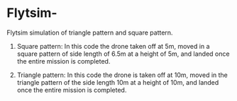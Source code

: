 # Flytsim-
Flytsim simulation of triangle pattern and square pattern.
1. Square pattern:
   In this code the drone taken off at 5m, moved in a square pattern of side length of 6.5m at a height of 5m, and landed once the entire mission is completed.
   
2. Triangle pattern:
   In this code the drone is taken off at 10m, moved in the triangle pattern of the side length 10m at a height of 10m, and landed once the entire mission is completed.

